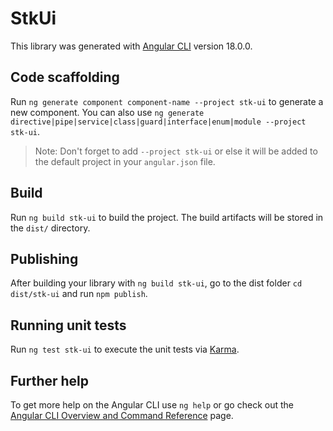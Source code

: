 # StkUi

This library was generated with [Angular CLI](https://github.com/angular/angular-cli) version 18.0.0.

## Code scaffolding

Run `ng generate component component-name --project stk-ui` to generate a new component. You can also use `ng generate directive|pipe|service|class|guard|interface|enum|module --project stk-ui`.
> Note: Don't forget to add `--project stk-ui` or else it will be added to the default project in your `angular.json` file. 

## Build

Run `ng build stk-ui` to build the project. The build artifacts will be stored in the `dist/` directory.

## Publishing

After building your library with `ng build stk-ui`, go to the dist folder `cd dist/stk-ui` and run `npm publish`.

## Running unit tests

Run `ng test stk-ui` to execute the unit tests via [Karma](https://karma-runner.github.io).

## Further help

To get more help on the Angular CLI use `ng help` or go check out the [Angular CLI Overview and Command Reference](https://angular.dev/tools/cli) page.

